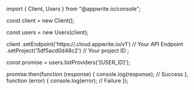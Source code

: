 import { Client,  Users } from "@appwrite.io/console";

const client = new Client();

const users = new Users(client);

client
    .setEndpoint('https://<REGION>.cloud.appwrite.io/v1') // Your API Endpoint
    .setProject('5df5acd0d48c2') // Your project ID
;

const promise = users.listProviders('[USER_ID]');

promise.then(function (response) {
    console.log(response); // Success
}, function (error) {
    console.log(error); // Failure
});